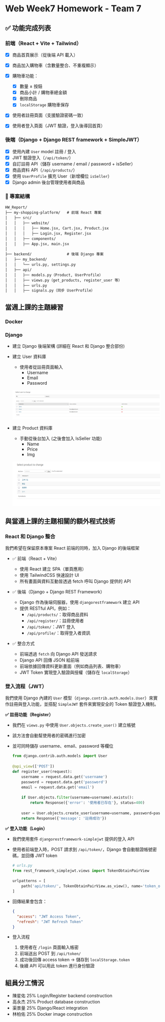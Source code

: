 # Web Week7 Homework - Team 7


## ✅ 功能完成列表

### 前端（React + Vite + Tailwind）

- [x] 商品首頁展示（從後端 API 載入）
- [x] 商品加入購物車（含數量整合、不重複顯示）
- [x] 購物車功能：
  - [x] 數量 ± 按鈕
  - [x] 商品小計 / 購物車總金額
  - [x] 刪除商品
  - [x] `localStorage` 購物車保存
- [x] 使用者註冊頁面（支援驗證密碼一致）
- [x] 使用者登入頁面（JWT 驗證，登入後導回首頁）



### 後端（Django + Django REST framework + SimpleJWT）

- [x] 使用內建 `User` model 註冊 / 登入
- [x] JWT 驗證登入（`/api/token/`）
- [x] 自訂註冊 API（儲存 username / email / password + isSeller）
- [x] 商品資料 API（`/api/products/`）
- [x] 使用 `UserProfile` 擴充 User（新增欄位 `isSeller`）
- [x] Django admin 後台管理使用者與商品

### 🧱 專案結構
```txt
HW_Report/
├── my-shopping-platform/   # 前端 React 專案
│   ├── src/
│   │   ├── website/
│   │   │   ├── Home.jsx, Cart.jsx, Product.jsx
│   │   │   ├── Login.jsx, Register.jsx
│   │   ├── components/
│   │   ├── App.jsx, main.jsx
│
├── backend/                # 後端 Django 專案
│   ├── my_backend/
│   │   └── urls.py, settings.py
│   ├── api/
│   │   ├── models.py（Product, UserProfile）
│   │   ├── views.py（get_products, register_user 等）
│   │   ├── urls.py
│   │   ├── signals.py（同步 UserProfile）
```


## 當週上課的主題練習

### Docker



### Django

- 建立 Django 後端架構 (詳細在 React 和 Django 整合部份)

- 建立 User 資料庫
  - 使用者從註冊頁面輸入
    - Username
    - Email
    - Password

  ![user_db](../HW_Materials/week7/user_db.png) </br>
  
- 建立 Product 資料庫
  - 手動從後台加入 (之後會加入 IsSeller 功能)
    - Name
    - Price
    - Img

  ![product_db](../HW_Materials/week7/product_db.png) </br>

## 與當週上課的主題相關的額外程式技術

### React 和 Django 整合

我們希望在保留原本專案  React 前端的同時，加入 Django 的後端框架

- ✅ 前端（React + Vite）
  - 使用 React 建立 SPA（單頁應用）
  - 使用 TailwindCSS 快速設計 UI
  - 所有畫面與資料互動皆透過 fetch 呼叫 Django 提供的 API

- ✅ 後端（Django + Django REST Framework）
  - Django 作為後端伺服器，使用 `djangorestframework` 建立 API
  - 提供 RESTful API，例如：
    - `/api/products/`：取得商品資料
    - `/api/register/`：註冊使用者
    - `/api/token/`：JWT 登入
    - `/api/profile/`：取得登入者資訊

- ✅ 整合方式
  - 前端透過 `fetch` 向 Django API 發送請求
  - Django API 回傳 JSON 給前端
  - 前端依據回傳資料更新畫面（例如商品列表、購物車）
  - JWT Token 實現登入驗證與授權（儲存在 `localStorage`）



### 登入流程（JWT）

我們使用 Django 內建的 `User` 模型（`django.contrib.auth.models.User`）來實作註冊與登入功能，並搭配 `SimpleJWT` 套件來實現安全的 Token 驗證登入機制。

**✅ 註冊功能（Register）**

- 我們在 `views.py` 中使用 `User.objects.create_user()` 建立帳號
- 該方法會自動幫使用者的密碼進行加密
- 並可同時儲存 username、email、password 等欄位

  ```python
  from django.contrib.auth.models import User

  @api_view(['POST'])
  def register_user(request):
      username = request.data.get('username')
      password = request.data.get('password')
      email = request.data.get('email')

      if User.objects.filter(username=username).exists():
          return Response({'error': '使用者已存在'}, status=400)

      user = User.objects.create_user(username=username, password=password, email=email)
      return Response({'message': '註冊成功'})
  ```


**✅ 登入功能（Login）**

- 我們使用套件 `djangorestframework-simplejwt` 提供的登入 API
- 使用者前端登入時，POST 請求到 `/api/token/`，Django 會自動驗證帳號密碼，並回傳 JWT token

  ```python
  # urls.py
  from rest_framework_simplejwt.views import TokenObtainPairView

  urlpatterns = [
      path('api/token/', TokenObtainPairView.as_view(), name='token_obtain_pair'),
  ]
  ```

- 回傳結果會包含：
  ```json
  {
    "access": "JWT Access Token",
    "refresh": "JWT Refresh Token"
  }
  ```
- 登入流程
  1. 使用者在 `/login` 頁面輸入帳密
  2. 前端送出 POST 到 `/api/token/`
  3. 成功後回傳 access token → 儲存到 `localStorage.token`
  4. 後續 API 可以用此 token 進行身份驗證


## 組員分工情況
- 陳星佑 25% Login/Register backend construction
- 高永杰 25% Product database construction
- 渠景量 25% Django/React integration 
- 林柏佑 25% Docker image construction


